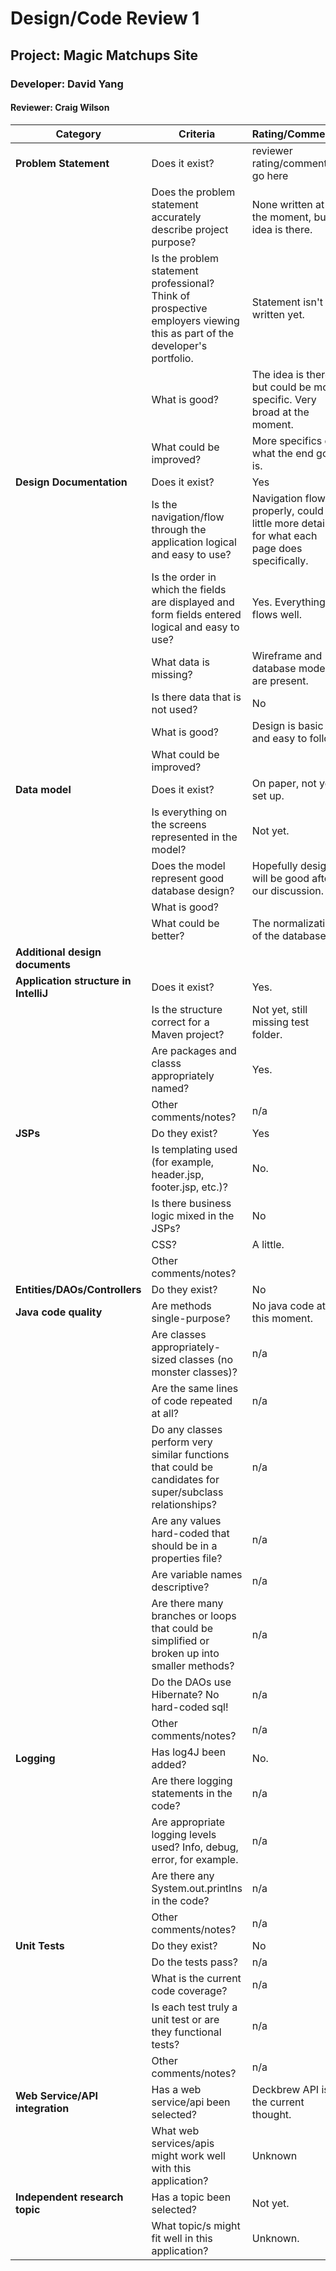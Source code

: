 # Design/Code Review 1

## Project: Magic Matchups Site

### Developer: David Yang

#### Reviewer: Craig Wilson

|Category|Criteria|Rating/Comments|
|--------|---------|---------------|
|**Problem Statement**|Does it exist?| reviewer rating/comments go here|
||Does the problem statement accurately describe project purpose?| None written at the moment, but idea is there.|
||Is the problem statement professional? Think of prospective employers viewing this as part of the developer's portfolio.| Statement isn't written yet.|
||What is good?| The idea is there, but could be more specific. Very broad at the moment.|
||What could be improved?| More specifics on what the end goal is. |
|**Design Documentation**|Does it exist?| Yes |
||Is the navigation/flow through the application logical and easy to use?| Navigation flows properly, could a little more details for what each page does specifically.|
||Is the order in which the fields are displayed and form fields entered logical and easy to use?| Yes. Everything flows well.|
||What data is missing?| Wireframe and database model are present.|
||Is there data that is not used?| No |
||What is good?| Design is basic and easy to follow.|
||What could be improved?| |
|**Data model**|Does it exist?| On paper, not yet set up. |
||Is everything on the screens represented in the model?| Not yet. |
||Does the model represent good database design? | Hopefully design will be good after our discussion.|
||What is good?|  |
||What could be better?| The normalization of the database.|
|**Additional design documents**| | |
|**Application structure in IntelliJ**|Does it exist?| Yes. |
||Is the structure correct for a Maven project?| Not yet, still missing test folder.|
||Are packages and classs appropriately named?   | Yes. |
||Other comments/notes?| n/a |
|**JSPs**|Do they exist?| Yes |
||Is templating used (for example, header.jsp, footer.jsp, etc.)?| No. |
||Is there business logic mixed in the JSPs?| No |
||CSS?| A little. |
||Other comments/notes?| |
|**Entities/DAOs/Controllers**|Do they exist?| No |
|**Java code quality**|Are methods single-purpose?| No java code at this moment. |
||Are classes appropriately-sized classes (no monster classes)?| n/a |
||Are the same lines of code repeated at all?| n/a |
||Do any classes perform very similar functions that could be candidates for super/subclass relationships?|n/a |
||Are any values hard-coded that should be in a properties file?| n/a|
||Are variable names descriptive?|n/a |
||Are there many branches or loops that could be simplified or broken up into smaller methods?|n/a |
||Do the DAOs use Hibernate? No hard-coded sql!|n/a |
||Other comments/notes?|n/a |
|**Logging**|Has log4J been added?| No. |
||Are there logging statements in the code?|n/a |
||Are appropriate logging levels used? Info, debug, error, for example.|n/a |
||Are there any System.out.printlns in the code?| n/a |
||Other comments/notes?|n/a |
|**Unit Tests**|Do they exist?| No |
||Do the tests pass?|n/a |
||What is the current code coverage?|n/a |
||Is each test truly a unit test or are they functional tests?|n/a |
||Other comments/notes?|n/a |
|**Web Service/API integration**|Has a web service/api been selected? | Deckbrew API is the current thought.|
||What web services/apis might work well with this application?|Unknown |
|**Independent research topic**| Has a topic been selected?| Not yet.|
||What topic/s might fit well in this application?|Unknown. |
